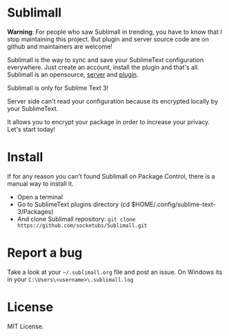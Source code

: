 Sublimall
=========

**Warning**: For people who saw Sublimall in trending, you have to know that I stop maintaining this project. But plugin and server source code are on github and maintainers are welcome!

Sublimall is the way to sync and save your SublimeText configuration everywhere. Just create an account, install the plugin and that's all.
Sublimall is an opensource, [server](https://github.com/socketubs/sublimall-server) and [plugin](https://github.com/socketubs/Sublimall).

Sublimall is only for Sublime Text 3!

Server side can't read your configuration because its encrypted locally by your SublimeText.

It allows you to encrypt your package in order to increase your privacy. Let's start today!

Install
=======

If for any reason you can't found Sublimall on Package Control, there is a manual way to install it.

* Open a terminal
* Go to SublimeText plugins directory (cd $HOME/.config/sublime-text-3/Packages)
* And clone Sublimall repository: ``git clone https://github.com/socketubs/Sublimall.git``

Report a bug
============

Take a look at your ``~/.sublimall.org`` file and post an issue.
On Windows its in your ``C:\Users\<username>\.sublimall.log``

License
=======

MIT License.
